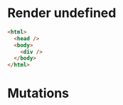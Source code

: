 # Render undefined
```html
<html>
  <head />
  <body>
    <div />
  </body>
</html>
```

# Mutations
```

```